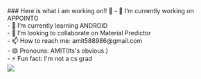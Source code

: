 
<html>
### Here is what i am working on!! 👋
  <head>
  </head>

<!--
**Amit588986/Amit588986** is a ✨ _special_ ✨ repository because its `README.md` (this file) appears on your GitHub profile.--!>

- 🔭 I’m currently working on APPOINTO<br>
- 🌱 I’m currently learning ANDROID<br>
- 👯 I’m looking to collaborate on Material Predictor<br>
- 📫 How to reach me: amit588986@gmail.com<br>
- 😄 Pronouns: AMIT(Its's obvious.)<br>
- ⚡ Fun fact: I'm not a cs grad<br>
</html>

<img src="https://github-readme-stats.vercel.app/api?username=grvkmrpandit&&show_icons=true&title_color=ffffff&icon_color=26E639&text_color=FFFFFF&bg_color=eb5a6d"/>
